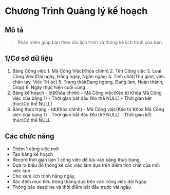 # Chương Trình Quảng lý kế hoạch

## Mô tả
 >  Phần mềm giúp bạn theo dỏi lịch trình và thống kê lịch trình của bạn.

## 1/Cơ sở dữ liệu
  1. Bảng Công việc
    1. Mã Công Việc(Khóa chính)
    2. Tên Công việc
    3. Loại Công Việc(Dài ngày, Hằng ngày, Ngắn ngày)
    4. Tính chất(Thư giản, việc chân tay, Việc Trí óc)
    5. Trạng thái(Đang ngóng, Đang làm, Hoàn thành, Drop)
    6. Ngày thực hiện cuối cùng
  2. Bảng kế hoạch
    - Id(Khóa chính)
    - Mã Công việc(Kéo từ Khóa Mã Công việc của bảng 1)
    - Thời gian bắt đầu (Ko thể NULL)
    - Thời gian kết thúc(Có thể NULL)
  3. Bảng thực trạng
    - Id(Khóa chính)
    - Mã Công việc(Kéo từ Khóa Mã Công việc của bảng 1)
    - Thời gian bắt đầu (Ko thể NULL)
    - Thời gian kết thúc(Có thể NULL

## Các chức năng
- Thêm 1 công việc mới
- Tạo bảng kế hoạch
- Record thời gian làm 1 công việc để lưu vào bảng thực trạng.
- Đưa ra biểu đồ thống kê các việc làm dựa trên điểm tính chất của mỗi việc làm.
- Cho xem lịch trình hằng ngày,
- Xác định mục tiêu trong tháng dựa trên các công việc dài Ngày.
- Thông báo deadline và thời điểm bắt đầu trước vài ngày.
